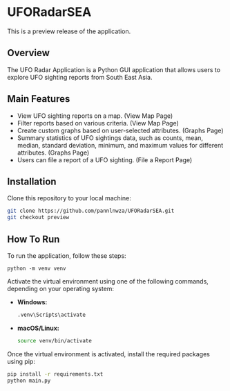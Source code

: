 # UFORadarSEA
This is a preview release of the application.
## Overview
The UFO Radar Application is a Python GUI application that allows users to explore UFO sighting reports from South East Asia.

## Main Features
- View UFO sighting reports on a map. (View Map Page)
- Filter reports based on various criteria. (View Map Page)
- Create custom graphs based on user-selected attributes. (Graphs Page)
- Summary statistics of UFO sightings data, such as counts, mean, median, standard deviation, minimum, and maximum values for different attributes. (Graphs Page)
- Users can file a report of a UFO sighting. (File a Report Page)

## Installation
Clone this repository to your local machine:
   ```bash
   git clone https://github.com/pannlnwza/UFORadarSEA.git
   git checkout preview
```
## How To Run
To run the application, follow these steps:

```shell
python -m venv venv
```
Activate the virtual environment using one of the following commands, depending on your operating system:

- **Windows:**

    ```bash
    .venv\Scripts\activate
    ```

- **macOS/Linux:**

    ```bash
    source venv/bin/activate
    ```
Once the virtual environment is activated, install the required packages using pip:
```bash
pip install -r requirements.txt
python main.py
```